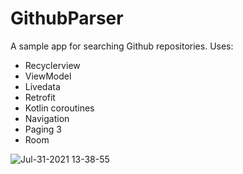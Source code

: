 # GithubParser
A sample app for searching Github repositories.
Uses:
- Recyclerview
- ViewModel
- Livedata
- Retrofit
- Kotlin coroutines
- Navigation
- Paging 3
- Room

![Jul-31-2021 13-38-55](https://user-images.githubusercontent.com/63841201/127727617-7b6c4d16-dd7c-4155-9635-d2a683167dad.gif)
